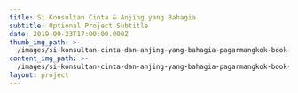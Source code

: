 ```yaml
---
title: Si Konsultan Cinta & Anjing yang Bahagia
subtitle: Optional Project Subtitle
date: 2019-09-23T17:00:00.000Z
thumb_img_path: >-
  /images/si-konsultan-cinta-dan-anjing-yang-bahagia-pagarmangkok-book-cover-1.jpg
content_img_path: >-
  /images/si-konsultan-cinta-dan-anjing-yang-bahagia-pagarmangkok-book-cover-2.jpg
layout: project
---
```


